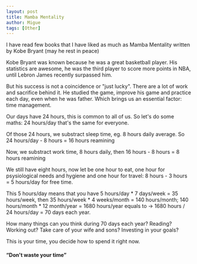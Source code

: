 ```yaml
---
layout: post
title: Mamba Mentality
author: Migue
tags: [Other]
---
```


I have read few books that I have liked as much as Mamba Mentality written by Kobe Bryant (may he rest in peace)
   
Kobe Bryant was known because he was a great basketball player. His statistics are awesome, he was the third player to score more points in NBA, until Lebron James recently surpassed him.
   
But his success is not a coincidence or "just lucky". There are a lot of work and sacrifice behind it. He studied the game, improve his game and practice each day, even when he was father. Which brings us an essential factor: time management.
   
Our days have 24 hours, this is common to all of us.
So let's do some maths: 24 hours/day that's the same for everyone.
   
Of those 24 hours, we substract sleep time, eg. 8 hours daily average.
So 24 hours/day - 8 hours = 16 hours reamining
   
Now, we substract work time, 8 hours daily, then 16 hours - 8 hours = 8 hours reamining
   
We still have eight hours, now let be one hour to eat, one hour for psysiological needs and hygiene and one hour for travel: 8 hours - 3 hours = 5 hours/day for free time.
   
This 5 hours/day means that you have 5 hours/day * 7 days/week = 35 hours/week, then 35 hours/week * 4 weeks/month = 140 hours/month; 140 hours/month * 12 month/year = 1680 hours/year equals to -> 1680 hours / 24 hours/day = 70 days each year.

How many things can you think during 70 days each year? Reading? Working out? Take care of your wife and sons? Investing in your goals?

This is your time, you decide how to spend it right now.


#### “Don't waste your time” 